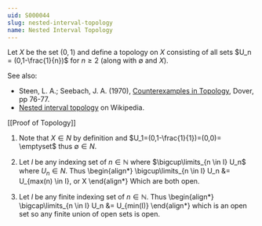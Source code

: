 ```yaml
---
uid: S000044
slug: nested-interval-topology
name: Nested Interval Topology
---
```

Let $X$ be the set $(0,1)$ and define a topology on $X$ consisting of all sets $U_n = (0,1-\frac{1}{n})$ for $n \geq 2$ (along with $\emptyset$ and $X$).

See also:

* Steen, L. A.; Seebach, J. A. (1970), [Counterexamples in Topology](http://books.google.com/books/about/Counterexamples_in_Topology.html?id=DkEuGkOtSrUC), Dover, pp 76-77.
* [Nested interval topology](http://en.wikipedia.org/wiki/Nested_interval_topology) on Wikipedia.

[[Proof of Topology]]
1. Note that $X \in N$ by definition and $U_1=(0,1-\frac{1}{1})=(0,0)= \emptyset$ thus $\emptyset \in N$. 

2. Let $I$ be any indexing set of $n \in \mathbb{N}$ where $\bigcup\limits_{n \in I} U_n$ where $U_n \in N$. Thus
\begin{align*}
\bigcup\limits_{n \in I} U_n &= U_{max(n) \in I}, or X
\end{align*}
Which are both open. 

3.  Let $I$ be any finite indexing set of $n \in \mathbb{N}$. Thus 
\begin{align*}
\bigcap\limits_{n \in I} U_n &= U_{min(I)}
\end{align*}
which is an open set so any finite union of open sets is open.

